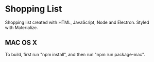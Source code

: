 # Shopping List 
Shopping list created with HTML, JavaScript, Node and Electron. Styled with Materialize.
## MAC OS X
To build, first run "npm install", and then run "npm run package-mac".